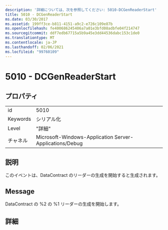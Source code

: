 ```yaml
---
description: '詳細については、次を参照してください: 5010-DCGenReaderStart'
title: 5010 - DCGenReaderStart
ms.date: 03/30/2017
ms.assetid: 199ff3ce-b811-4151-a9c2-e726c109e87b
ms.openlocfilehash: fe400686245406a7a01e3bfd08adbfe04f214747
ms.sourcegitcommit: ddf7edb67715a5b9a45e3dd44536dabc153c1de0
ms.translationtype: MT
ms.contentlocale: ja-JP
ms.lasthandoff: 02/06/2021
ms.locfileid: "99760109"
---
```

# <a name="5010---dcgenreaderstart"></a>5010 - DCGenReaderStart

## <a name="properties"></a>プロパティ  
  
|||  
|-|-|  
|id|5010|  
|Keywords|シリアル化|  
|Level|"詳細"|  
|チャネル|Microsoft-Windows-Application Server-Applications/Debug|  
  
## <a name="description"></a>説明  

 このイベントは、DataContract のリーダーの生成を開始すると生成されます。  
  
## <a name="message"></a>Message  

 DataContract の %2 の %1 リーダーの生成を開始します。  
  
## <a name="details"></a>詳細
